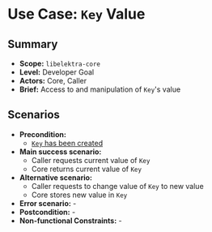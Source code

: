 # Use Case: `Key` Value

## Summary

- **Scope:** `libelektra-core`
- **Level:** Developer Goal
- **Actors:** Core, Caller
- **Brief:** Access to and manipulation of `Key`'s value

## Scenarios

- **Precondition:**
  - [`Key` has been created](UC_key_create.md)
- **Main success scenario:**
  - Caller requests current value of `Key`
  - Core returns current value of `Key`
- **Alternative scenario:**
  - Caller requests to change value of `Key` to new value
  - Core stores new value in `Key`
- **Error scenario:** -
- **Postcondition:** -
- **Non-functional Constraints:** -
